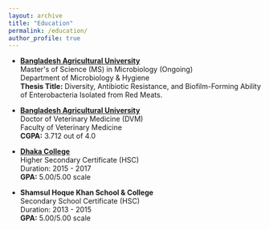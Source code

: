 ```yaml
---
layout: archive
title: "Education"
permalink: /education/
author_profile: true
---
```


<!-- MS -->
- [**Bangladesh Agricultural University**](https://bau.edu.bd/) <br>
  Master's of Science (MS) in Microbiology (Ongoing) <br>
  Department of Microbiology & Hygiene <br>
  **Thesis Title:** Diversity, Antibiotic Resistance, and Biofilm-Forming Ability of Enterobacteria Isolated 
  from Red Meats.

<!-- DVM -->
- [**Bangladesh Agricultural University**](https://bau.edu.bd/) <br>
  Doctor of Veterinary Medicine (DVM) <br>
  Faculty of Veterinary Medicine <br>
  **CGPA:** 3.712 out of 4.0<br>

<!-- HSC -->
- [**Dhaka College**](http://dhakacollege.edu.bd/) <br>
  Higher Secondary Certificate (HSC) <br>
  Duration: 2015 - 2017 <br>
  **GPA:** 5.00/5.00 scale <br>

  <!-- SSC -->
- **Shamsul Hoque Khan School & College** <br>
  Secondary School Certificate (HSC) <br>
  Duration: 2013 - 2015 <br>
  **GPA:** 5.00/5.00 scale <br>

